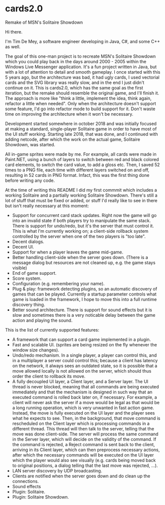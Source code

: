 # cards2.0
Remake of MSN's Solitaire Showdown

Hi there.

I'm Tim De Mey, a software engineer developing in Java, C#, and some C++ as well.

The goal of this one-man project is to recreate MSN's Solitaire Showdown which you could play back in the days around 2000 - 2005 within the Windows Live Messenger application. It's a fun project written in Java, but with a lot of attention to detail and smooth gameplay. I once started with this 5 years ago, but the architecture was bad, it had ugly cards, I used vectorial cards and the SVG library was really slow, and in the end I just didn't continue on it. This is cards2.0, which has the same goal as the first iteration, but the remake should resemble the original game, and I'll finish it. The approach is more like "think a little, implement the idea, think again, refactor a little when needed". Only when the architecture doesn't support some feature, I'd go into refactor mode to build 
support for it. Don't waste time on improving the architecture when it won't be necessary.

Development started somewhere in october 2018 and was initially focused at making a standard, single-player Solitaire game in order to have most of the UI stuff working. Starting late 2018, that was done, and I continued with adding netcode, after which the work on the actual game, Solitaire Showdown, was started. 

All in-game sprites were made by me. For example, all cards were made in Paint.NET, using a bunch of layers to switch between red and black colored card elements, to switch the card value, to add a gloss etc. Then, I saved 52 times to a PNG file, each time with different layers switched on and off, resulting in 52 cards in PNG format. Infact, this was the first thing done before writing any code.

At the time of writing this README I did my first commmit which includes a working Solitaire and a partially working Solitaire Showdown. There's
still a lot of stuff that must be fixed or added, or stuff I'd really like to see in there but isn't really necessary at this moment:
- Support for concurrent card stack updates. Right now the game will go into an invalid state if both players try to manipulate the same
  stack. There is support for undo/redo, but it's the server that must control it. This is what I'm currently working on; a client-side
  rollback system controlled by the server when one of the two players is "too late".
- Decent dialogs. 
- Decent UI.
- Support for when a player leaves the game mid-game.
- Better handling client-side when the server goes down. (There is a message dialog but resources are not cleaned up, e.g. the game stays visible)
- End of game support.
- Score system.
- Configuration (e.g. remembering your name).
- Plug & play: framework detecting plugins, so an automatic discovery of games that can be played. Currently a startup parameter
  controls what game is loaded in the framework, I hope to move this into a full runtime discovery thing.
- Better sound architecture. There is support for sound effects but it is slow and sometimes there is a very noticable delay between       the game action and playing the sound.

This is the list of currently supported features:
- A framework that can support a card game implemented in a plugin.
- Fast and scalable UI. (sprites are being resized on the fly whenever the window size changes).
- Undo/redo mechanism. In a single player, a player can control this, and in a multiplayer a server could control this; because a client
  has latency on the network, it always sees an outdated state, so it is possible that a move allowed locally is not allowed on the server,
  which should thus order the client to rollback its move.
- A fully decoupled UI layer, a Client layer, and a Server layer. The UI thread is never blocked, meaning that all commands are being
  executed immediately and that the mechanism is designed in such way that an executed command is rolled back later on, if necessary.
  For example, a client will never ask the server if a move would be legal as that would be a long running operation, which is very
  unwanted in fast action game. Instead, the move is fully executed on the UI layer and the player sees what he expects to see. Then,
  in the background, that move command is rescheduled on the Client layer which is processing commands in a different thread. 
  This thread will then talk to the server, telling that the move was done client-side. The server will process the same command in 
  the Server layer, which will decide on the validity of the command. If the command is rejected, a Reject command is sent back to the
  client, arriving in its Client layer, which can then preprocess necessary actions, after which the necessary commands will be 
  executed on the UI layer which the player would also see visually (e.g. cards being moved back to original positions, a dialog telling
  that the last move was rejected, ...).
- LAN server discovery by UDP broadcasting.
- Clients are notified when the server goes down and do clean up the connections.
- Sound effects
- Plugin: Solitaire. 
- Plugin: Solitaire Showdown.
